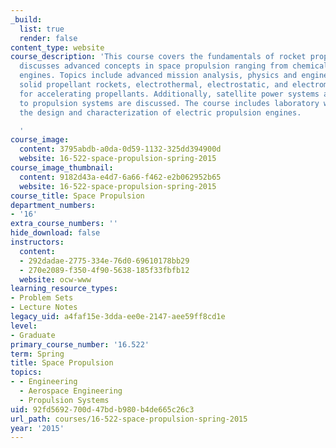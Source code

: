 ```yaml
---
_build:
  list: true
  render: false
content_type: website
course_description: 'This course covers the fundamentals of rocket propulsion and
  discusses advanced concepts in space propulsion ranging from chemical to electrical
  engines. Topics include advanced mission analysis, physics and engineering of microthrusters,
  solid propellant rockets, electrothermal, electrostatic, and electromagnetic schemes
  for accelerating propellants. Additionally, satellite power systems and their relation
  to propulsion systems are discussed. The course includes laboratory work emphasizing
  the design and characterization of electric propulsion engines.

  '
course_image:
  content: 3795abdb-a0da-0d59-1132-325dd394900d
  website: 16-522-space-propulsion-spring-2015
course_image_thumbnail:
  content: 9182d43a-e4d7-6a66-f462-e2b062952b65
  website: 16-522-space-propulsion-spring-2015
course_title: Space Propulsion
department_numbers:
- '16'
extra_course_numbers: ''
hide_download: false
instructors:
  content:
  - 292dadae-2775-334e-76d0-69610178bb29
  - 270e2089-f350-4f90-5638-185f33fbfb12
  website: ocw-www
learning_resource_types:
- Problem Sets
- Lecture Notes
legacy_uid: a4faf15e-3dda-ee0e-2147-aee59ff8cd1e
level:
- Graduate
primary_course_number: '16.522'
term: Spring
title: Space Propulsion
topics:
- - Engineering
  - Aerospace Engineering
  - Propulsion Systems
uid: 92fd5692-700d-47bd-b980-b4de665c26c3
url_path: courses/16-522-space-propulsion-spring-2015
year: '2015'
---
```

